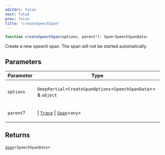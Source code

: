 ```yaml
---
editUrl: false
next: false
prev: false
title: "createSpeechSpan"
---
```


```ts
function createSpeechSpan(options, parent?): Span<SpeechSpanData>
```

Create a new speech span. The span will not be started automatically.

## Parameters

<table>
<thead>
<tr>
<th>Parameter</th>
<th>Type</th>
</tr>
</thead>
<tbody>
<tr>
<td>

`options`

</td>
<td>

`DeepPartial`\<`CreateSpanOptions`\<`SpeechSpanData`\>\> & `object`

</td>
</tr>
<tr>
<td>

`parent`?

</td>
<td>

 \| [`Trace`](/openai-agents-js/openai/agents-core/classes/trace/) \| [`Span`](/openai-agents-js/openai/agents-core/classes/span/)\<`any`\>

</td>
</tr>
</tbody>
</table>

## Returns

[`Span`](/openai-agents-js/openai/agents-core/classes/span/)\<`SpeechSpanData`\>
